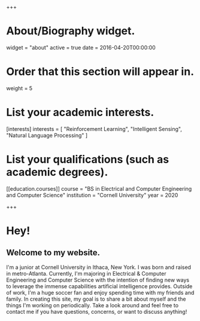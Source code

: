 +++
# About/Biography widget.
widget = "about"
active = true
date = 2016-04-20T00:00:00

# Order that this section will appear in.
weight = 5

# List your academic interests.
[interests]
  interests = [
    "Reinforcement Learning",
    "Intelligent Sensing",
    "Natural Language Processing"
  ]

# List your qualifications (such as academic degrees).
[[education.courses]]
  course = "BS in Electrical and Computer Engineering and Computer Science"
  institution = "Cornell University"
  year = 2020

 
+++


# Hey!
## Welcome to my website.
I'm a junior at Cornell University in Ithaca, New York. I was born and raised in metro-Atlanta. Currently, I'm majoring in Electrical & Computer Engineering and Computer Science with the intention of finding new ways to leverage the immense capabilities artificial intelligence provides. Outside of work, I'm a huge soccer fan and enjoy spending time with my friends and family. In creating this site, my goal is to share a bit about myself and the things I'm working on periodically. Take a look around and feel free to contact me if you have questions, concerns, or want to discuss anything!
